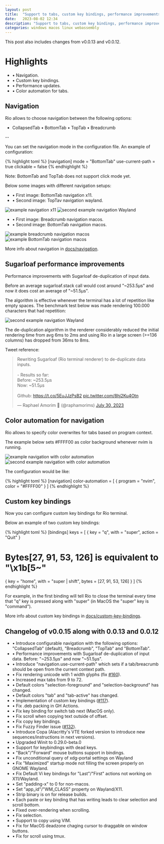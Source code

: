 ```yaml
---
layout: post
title:  "Support to tabs, custom key bindings, performance improvements and other updates"
date:   2023-08-02 12:34
description: "Support to tabs, custom key bindings, performance improvements, color automation for tabs, binary size optimization, bug fixes and other updates."
categories: windows macos linux webassembly
---
```


This post also includes changes from v0.0.13 and v0.0.12.

# Highlights

- • Navigation.
- • Custom key bindings.
- • Performance updates.
- • Color automation for tabs.

## Navigation

Rio allows to choose navigation between the following options:

- <span class="keyword">CollapsedTab</span> • <span class="keyword">BottomTab</span> • <span class="keyword">TopTab</span> • <span class="keyword">Breadcrumb</span>

--

You can set the navigation mode in the configuration file. An example of configuration:

{% highlight toml %}
[navigation]
mode = "BottomTab"
use-current-path = true
clickable = false
{% endhighlight %}

Note: BottomTab and TopTab does not support click mode yet.

Below some images with different navigation setups:

- • First image: BottomTab navigation x11.
- • Second image: TopTav navigation wayland.

<p>
<img alt="example navigation x11" src="../../rio/assets/posts/0.0.15/demo-navigation-x11.png" class="mid"/>

<img alt="second example navigation Wayland" src="../../rio/assets/posts/0.0.15/demo-navigation-wayland.png" class="mid"/>
</p>

- • First image: Breadcrumb navigation macos.
- • Second image: BottomTab navigation macos.

<p>
<img alt="example breadcrumb navigation macos" src="../../rio/assets/features/demo-breadcrumb.png" class="mid"/>

<img alt="example BottomTab navigation macos" src="../../rio/assets/features/demo-bottom-tab.png" class="mid"/>
</p>

More info about navigation in [docs/navigation](/rio/docs/navigation/).

## Sugarloaf performance improvements

Performance improvements with Sugarloaf de-duplication of input data.

Before an average sugarloaf.stack call would cost around "~253.5µs" and now it does cost an average of "~51.5µs".

The algorithm is effective whenever the terminal has a lot of repetition like empty spaces. The benchmark test below was made rendering 100.000 characters that had repetition: 

<img alt="second example navigation Wayland" src="../../rio/assets/posts/0.0.15/de-duplication-sugarloaf.jpg" class="mid"/>

The de-duplication algorithm in the renderer considerably reduced the initial rendering time from avg <span class="keyword">6ms to 2ms</span> and using Rio in a large screen (>=136 columns) has dropped from <span class="keyword">36ms to 8ms</span>.

Tweet reference:

<blockquote class="twitter-tweet"><p lang="ca" dir="ltr">Rewriting Sugarloaf (Rio terminal renderer) to de-duplicate data inputs.<br/><br/>- Results so far:<br/>Before: ~253.5µs<br/>Now: ~51.5µs<br/><br/>Github: <a href="https://t.co/5EuJJzPsB2">https://t.co/5EuJJzPsB2</a> <a href="https://t.co/8hj2Ku4Otn">pic.twitter.com/8hj2Ku4Otn</a></p>&mdash; Raphael Amorim 🦀 (@raphamorims) <a href="https://twitter.com/raphamorims/status/1685612156773961728?ref_src=twsrc%5Etfw">July 30, 2023</a></blockquote> <script async src="https://platform.twitter.com/widgets.js" charset="utf-8"></script>

## Color automation for navigation

Rio allows to specify color overwrites for tabs based on program context.

The example below sets <span class="keyword">#FFFF00</span> as color background whenever <span class="keyword">nvim</span> is running.

<p>
<img alt="example navigation with color automation" src="../../rio/assets/features/demo-colorized-navigation.png" class="mid"/>

<img alt="second example navigation with color automation" src="../../rio/assets/features/demo-colorized-navigation-2.png" class="mid"/>
</p>

The configuration would be like:

{% highlight toml %}
[navigation]
color-automation = [
  { program = "nvim", color = "#FFFF00" }
]
{% endhighlight %}

## Custom key bindings

Now you can configure custom key bindings for Rio terminal.

Below an example of two custom key bindings:

{% highlight toml %}
[bindings]
keys = [
  { key = "q", with = "super", action = "Quit" }
  # Bytes[27, 91, 53, 126] is equivalent to "\x1b[5~"
  { key = "home", with = "super | shift", bytes = [27, 91, 53, 126] }
]
{% endhighlight %}

For example, in the first binding will tell Rio to close the terminal every time that "q" key is pressed along with "super" (in MacOS the "super" key is "command").

More info about custom key bindings in [docs/custom-key-bindings](/rio/docs/custom-key-bindings/).

## Changelog of v0.0.15 along with 0.0.13 and 0.0.12

- • Introduce configurable navigation with the following options: "CollapsedTab" (default), "Breadcrumb", "TopTab" and "BottomTab".
- • Performance improvements with Sugarloaf de-duplication of input data. Before: "~253.5µs" and now "~51.5µs".
- • Introduce "navigation.use-current-path" which sets if a tab/breacrumb should be open from the current context path.
- • Fix rendering unicode with 1 width glyphs (fix [#160](https://github.com/raphamorim/rio/issues/160)).
- • Increased max tabs from 9 to 72.
- • Default colors "selection-foreground" and "selection-background" has changed.
- • Default colors "tab" and "tab-active" has changed.
- • Implementation of custom key bindings ([#117](https://github.com/raphamorim/rio/issues/117)).
- • Fix .deb packing in GH Actions.
- • Fix key binding for switch tab next (MacOS only).
- • Fix scroll when copying text outside of offset.
- • Fix copy key bindings.
- • Fix Fuzzy Finder issue ([#132](https://github.com/raphamorim/rio/issues/132)).
- • Introduce Copa (Alacritty's VTE forked version to introduce new sequences/instructions in next versions).
- • Upgraded Winit to 0.29.0-beta.0
- • Support for keybindings with dead keys.
- • "Back"/"Forward" mouse buttons support in bindings.
- • Fix unconditional query of xdg-portal settings on Wayland
- • Fix "Maximized" startup mode not filling the screen properly on GNOME Wayland.
- • Fix Default Vi key bindings for "Last"/"First" actions not working on X11/Wayland.
- • Set "padding-x" to 0 for non-macos.
- • Set "app_id"/"WM_CLASS" property on Wayland/X11.
- • Strip binary is on for release builds.
- • Each paste or key binding that has writing leads to clear selection and scroll bottom.
- • Fixed over-rendering when scrolling.
- • Fix selection.
- • Support to copy using VIM.
- • Fix for MacOS deadzone chaging cursor to draggable on window buttons.
- • Fix for scroll using tmux.
